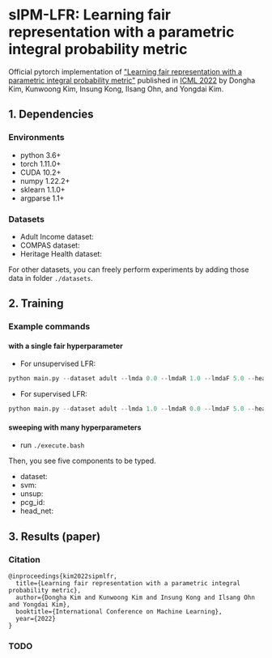 # sIPM-LFR: Learning fair representation with a parametric integral probability metric

Official pytorch implementation of ["Learning fair representation with a parametric integral probability metric"](https://arxiv.org/abs/2202.02943) published in [ICML 2022](https://icml.cc/Conferences/2022/) by Dongha Kim, Kunwoong Kim, Insung Kong, Ilsang Ohn, and Yongdai Kim.

## 1. Dependencies

### Environments

- python 3.6+
- torch 1.11.0+
- CUDA 10.2+
- numpy 1.22.2+
- sklearn 1.1.0+
- argparse 1.1+

### Datasets
- Adult Income dataset: 
- COMPAS dataset: 
- Heritage Health dataset: 

For other datasets, you can freely perform experiments by adding those data in folder ```./datasets```.

## 2. Training

### Example commands

#### with a single fair hyperparameter
- For unsupervised LFR:
```python
python main.py --dataset adult --lmda 0.0 --lmdaR 1.0 --lmdaF 5.0 --head_net 1smooth
```
- For supervised LFR:
```python
python main.py --dataset adult --lmda 1.0 --lmdaR 0.0 --lmdaF 5.0 --head_net 1smooth
```

#### sweeping with many hyperparameters
- run ```./execute.bash```

Then, you see five components to be typed.
* dataset:
* svm: 
* unsup:
* pcg_id:
* head_net:

## 3. Results (paper)

### Citation

```
@inproceedings{kim2022sipmlfr,
  title={Learning fair representation with a parametric integral probability metric},
  author={Dongha Kim and Kunwoong Kim and Insung Kong and Ilsang Ohn and Yongdai Kim},
  booktitle={International Conference on Machine Learning},
  year={2022}
}
```

### TODO



